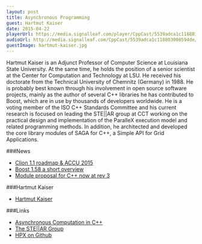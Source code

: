 ```yaml
---
layout: post
title: Asynchronous Programming
guest: Hartmut Kaiser
date: 2015-04-22
playerUrl: https://media.signalleaf.com/player/CppCast/5539adca1c118803008594de/
audioUrl: http://media.signalleaf.com/CppCast/5539adca1c118803008594de/cppcast-009.mp3
guestImage: hartmut-kaiser.jpg
---
```


Hartmut Kaiser is an Adjunct Professor of Computer Science at Louisiana State University. At the same time, he holds the position of a senior scientist at the Center for Computation and Technology at LSU. He received his doctorate from the Technical University of Chemnitz (Germany) in 1988. He is probably best known through his involvement in open source software projects, mainly as the author of several C++ libraries he has contributed to Boost, which are in use by thousands of developers worldwide. He is a voting member of the ISO C++ Standards Committee and his current research is focused on leading the STE||AR group at CCT working on the practical design and implementation of the ParalleX execution model and related programming methods. In addition, he architected and developed the core library modules of SAGA for C++, a Simple API for Grid Applications.

###News

 - [Clion 1.1 roadmap & ACCU 2015](http://blog.jetbrains.com/clion/2015/04/clion-1-1-roadmap-accu-2015/)
 - [Boost 1.58 a short overview](http://meetingcpp.com/index.php/br/items/boost-158-a-short-overview.html)
 - [Module proposal for C++ now at rev 3](http://www.reddit.com/r/cpp/comments/33h5uj/module_proposal_for_c_now_at_revision_3_n4465_pdf/)
 
###Hartmut Kaiser

 - [Hartmut Kaiser](http://www.cct.lsu.edu/~hkaiser)

###Links

 - [Asynchronous Computation in C++](https://www.youtube.com/watch?v=5xyztU__yys)
 - [The STE||AR Group](https://http://stellar.cct.lsu.edu/)
 - [HPX on Github](https://github.com/STEllAR-GROUP/hpx)